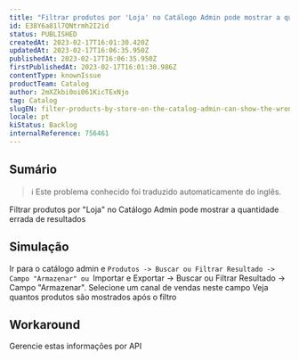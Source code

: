 ```yaml
---
title: "Filtrar produtos por 'Loja' no Catálogo Admin pode mostrar a quantidade errada de resultados"
id: E38Y6a81l7QNtrmh2I2id
status: PUBLISHED
createdAt: 2023-02-17T16:01:30.420Z
updatedAt: 2023-02-17T16:06:35.950Z
publishedAt: 2023-02-17T16:06:35.950Z
firstPublishedAt: 2023-02-17T16:01:30.986Z
contentType: knownIssue
productTeam: Catalog
author: 2mXZkbi0oi061KicTExNjo
tag: Catalog
slugEN: filter-products-by-store-on-the-catalog-admin-can-show-the-wrong-ammount-of-results
locale: pt
kiStatus: Backlog
internalReference: 756461
---
```


## Sumário

>ℹ️ Este problema conhecido foi traduzido automaticamente do inglês.


Filtrar produtos por "Loja" no Catálogo Admin pode mostrar a quantidade errada de resultados


##

## Simulação


Ir para o catálogo admin e `Produtos -> Buscar ou Filtrar Resultado -> Campo "Armazenar" ou `Importar e Exportar -> Buscar ou Filtrar Resultado -> Campo "Armazenar".
Selecione um canal de vendas neste campo
Veja quantos produtos são mostrados após o filtro


##

## Workaround


Gerencie estas informações por API





